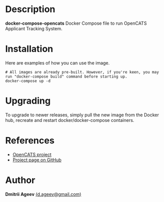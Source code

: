 # Description

**docker-compose-opencats** Docker Compose file to run OpenCATS Applicant Tracking System.

# Installation

Here are examples of how you can use the image.

```
# All images are already pre-built. However, if you're keen, you may run "docker-compose build" command before starting up.
docker-compose up -d
```

# Upgrading

To upgrade to newer releases, simply pull the new image from the Docker hub, recreate and restart docker/docker-compose containers.


# References

 * [OpenCATS project](http://www.opencats.org)
 * [Project page on GitHub](https://github.com/dmitrii-ageev/docker-compose-opencats)

# Author

 **Dmitrii Ageev** [(d.ageev@gmail.com)](mailto:d.ageev@gmail.com)

